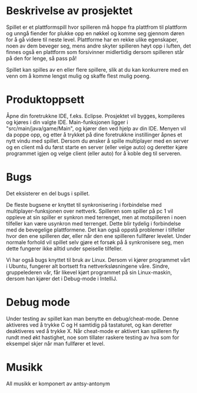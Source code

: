 # Beskrivelse av prosjektet
Spillet er et plattformspill hvor spilleren må hoppe fra plattfrom til plattform og unngå fiender for plukke opp en nøkkel og komme seg gjennom døren for å gå videre til neste level. Plattforme har en rekke ulike egenskaper, noen av dem beveger seg, mens andre skyter spilleren høyt opp i luften, det finnes også en plattform som forsivinner midlertidig dersom spilleren står på den for lenge, så pass på!

Spillet kan spilles av en eller flere spillere, slik at du kan konkurrere med en venn om å komme lengst mulig og skaffe flest mulig poeng.

# Produktoppsett 
Åpne din foretrukkne IDE, f.eks. Eclipse. Prosjektet vil bygges, kompileres og kjøres i din valgte IDE. Main-funksjonen ligger i "src/main/java/game/Main", og kjører den ved hjelp av din IDE. Menyen vil da poppe opp, og etter å trykket på dine foretrukkne instillinger åpnes et nytt vindu med spillet. Dersom du ønsker å spille multiplayer med en server og en client må du først starte en server (eller velge auto) og deretter kjøre programmet igjen og velge client (eller auto) for å koble deg til serveren.

# Bugs
Det eksisterer en del bugs i spillet.

De fleste bugsene er knyttet til synkronisering i forbindelse med multiplayer-funksjonen over nettverk. Spilleren som spiller på pc 1 vil oppleve at sin spiller er synkron med terrenget, men at motspilleren i noen tilfeller kan være usynkron med terrenget. Dette blir tydelig i forbindelse med de bevegelige plattformene. Det kan også oppstå problemer i tilfeller hvor den ene spilleren dør, eller når den ene spilleren fullfører levelet. Under normale forhold vil spillet selv gjøre et forsøk på å synkronisere seg, men dette fungerer ikke alltid under speiselle tilfeller.

Vi har også bugs knyttet til bruk av Linux. Dersom vi kjører programmet vårt i Ubuntu, fungerer alt bortsett fra nettverksløsningene våre. Sindre, gruppelederen vår, får likevel kjørt programmet på sin Linux-maskin, dersom han kjører det i Debug-mode i IntelliJ. 

# Debug mode
Under testing av spillet kan man benytte en debug/cheat-mode. Denne aktiveres ved å trykke C og H samtidig på tastaturet, og kan deretter deaktiveres ved å trykke X. Når cheat-mode er aktivert kan spilleren fly rundt med økt hastighet, noe som tillater raskere testing av hva som for eksempel skjer når man fullfører et level.

# Musikk
All musikk er komponert av antsy-antonym

